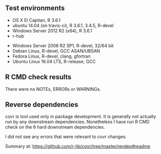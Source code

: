 ## Test environments
* OS X El Capitan, R 3.6.1
* ubuntu 14.04 (on travis-ci), R 3.6.1, 3.4.5, R-devel
* Windows Server 2012 R2 (x64), R 3.6.1
* r-hub
 - Windows Server 2008 R2 SP1, R-devel, 32/64 bit
 - Debian Linux, R-devel, GCC ASAN/UBSAN
 - Fedora Linux, R-devel, clang, gfortran
 - Ubuntu Linux 16.04 LTS, R-release, GCC

## R CMD check results
There were no NOTEs, ERRORs or WARNINGs.

## Reverse dependencies

covr is tool used only in package development. It is generally not actually run
by any downstream dependencies. Nonetheless I have run R CMD check on the 6
hard downstream dependencies.

I did not see any errors that were relevant to covr changes.

  Summary at: https://github.com/r-lib/covr/tree/master/revdep#readme
